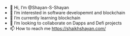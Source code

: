 - 👋 Hi, I’m @Shayan-S-Shayan
- 👀 I’m interested in software developemnt and blockchain
- 🌱 I’m currently learning blockchain 
- 💞️ I’m looking to collaborate on Dapps and Defi projects 
- 📫 How to reach me https://shaikhshayan.com/

<!---
Shayan-S-Shayan/Shayan-S-Shayan is a ✨ special ✨ repository because its `README.md` (this file) appears on your GitHub profile.
You can click the Preview link to take a look at your changes.
--->
